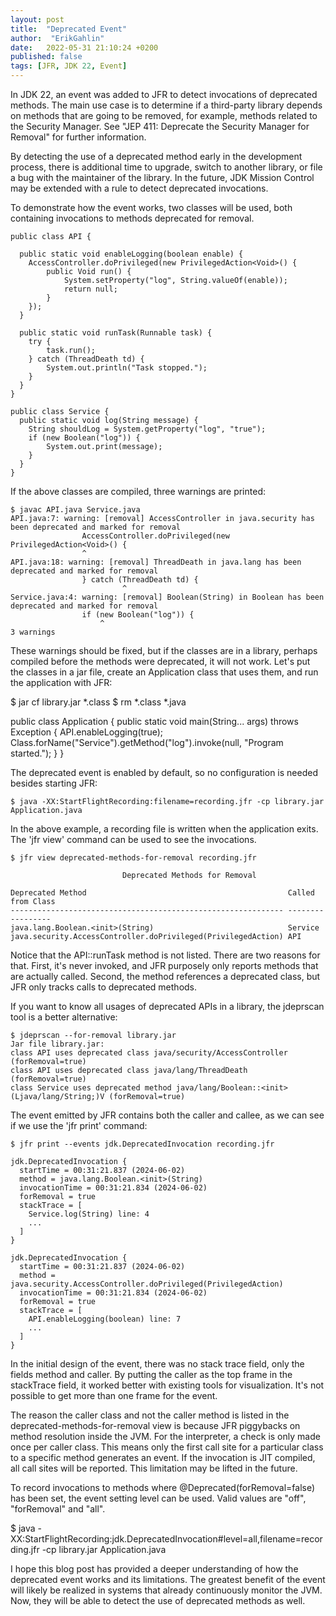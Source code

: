 ```yaml
---
layout: post
title:  "Deprecated Event"
author:  "ErikGahlin"
date:   2022-05-31 21:10:24 +0200
published: false
tags: [JFR, JDK 22, Event]
---
```


In JDK 22, an event was added to JFR to detect invocations of deprecated methods. The main use case is to determine if a third-party library depends on methods that are going to be removed, for example, methods related to the Security Manager. See "JEP 411: Deprecate the Security Manager for Removal" for further information.

By detecting the use of a deprecated method early in the development process, there is additional time to upgrade, switch to another library, or file a bug with the maintainer of the library. In the future, JDK Mission Control may be extended with a rule to detect deprecated invocations.

To demonstrate how the event works, two classes will be used, both containing invocations to methods deprecated for removal.

    public class API {

	  public static void enableLogging(boolean enable) {
		AccessController.doPrivileged(new PrivilegedAction<Void>() {
            public Void run() {
                System.setProperty("log", String.valueOf(enable));
                return null;
            }
        });
	  }

   	  public static void runTask(Runnable task) {
		try {
			task.run();
		} catch (ThreadDeath td) {
			System.out.println("Task stopped.");
		}
	  }
    }

    public class Service {
	  public static void log(String message) {
		String shouldLog = System.getProperty("log", "true");
		if (new Boolean("log")) {
			System.out.print(message);
		}
	  }
    }

If the above classes are compiled, three warnings are printed:

    $ javac API.java Service.java
    API.java:7: warning: [removal] AccessController in java.security has been deprecated and marked for removal
                    AccessController.doPrivileged(new PrivilegedAction<Void>() {
                    ^
    API.java:18: warning: [removal] ThreadDeath in java.lang has been deprecated and marked for removal
                    } catch (ThreadDeath td) {
                             ^
    Service.java:4: warning: [removal] Boolean(String) in Boolean has been deprecated and marked for removal
                    if (new Boolean("log")) {
                        ^
    3 warnings

These warnings should be fixed, but if the classes are in a library, perhaps compiled before the methods were deprecated, it will not work. Let's put the classes in a jar file, create an Application class that uses them, and run the application with JFR:

  $ jar cf library.jar *.class
  $ rm *.class *.java

   public class Application {
     public static void main(String... args) throws Exception {
		API.enableLogging(true);
		Class.forName("Service").getMethod("log").invoke(null, "Program started.");
    	}
   }

The deprecated event is enabled by default, so no configuration is needed besides starting JFR:

    $ java -XX:StartFlightRecording:filename=recording.jfr -cp library.jar Application.java 

In the above example, a recording file is written when the application exits. The 'jfr view' command can be used to see the invocations.

    $ jfr view deprecated-methods-for-removal recording.jfr
        
                             Deprecated Methods for Removal
    
    Deprecated Method                                             Called from Class
    ------------------------------------------------------------- -----------------
    java.lang.Boolean.<init>(String)                              Service          
    java.security.AccessController.doPrivileged(PrivilegedAction) API      

Notice that the API::runTask method is not listed. There are two reasons for that. First, it's never invoked, and JFR purposely only reports methods that are actually called. Second, the method references a deprecated class, but JFR only tracks calls to deprecated methods.

If you want to know all usages of deprecated APIs in a library, the jdeprscan tool is a better alternative:

    $ jdeprscan --for-removal library.jar
    Jar file library.jar:
    class API uses deprecated class java/security/AccessController (forRemoval=true)
    class API uses deprecated class java/lang/ThreadDeath (forRemoval=true)
    class Service uses deprecated method java/lang/Boolean::<init>(Ljava/lang/String;)V (forRemoval=true)

The event emitted by JFR contains both the caller and callee, as we can see if we use the 'jfr print' command:

    $ jfr print --events jdk.DeprecatedInvocation recording.jfr

    jdk.DeprecatedInvocation {
      startTime = 00:31:21.837 (2024-06-02)
      method = java.lang.Boolean.<init>(String)
      invocationTime = 00:31:21.834 (2024-06-02)
      forRemoval = true
      stackTrace = [
        Service.log(String) line: 4
        ...
      ]
    }

    jdk.DeprecatedInvocation {
      startTime = 00:31:21.837 (2024-06-02)
      method = java.security.AccessController.doPrivileged(PrivilegedAction)
      invocationTime = 00:31:21.834 (2024-06-02)
      forRemoval = true
      stackTrace = [
        API.enableLogging(boolean) line: 7
        ...
      ]
    }

In the initial design of the event, there was no stack trace field, only the fields method and caller. By putting the caller as the top frame in the stackTrace field, it worked better with existing tools for visualization. It's not possible to get more than one frame for the event.

The reason the caller class and not the caller method is listed in the deprecated-methods-for-removal view is because JFR piggybacks on method resolution inside the JVM. For the interpreter, a check is only made once per caller class. This means only the first call site for a particular class to a specific method generates an event. If the invocation is JIT compiled, all call sites will be reported. This limitation may be lifted in the future.

To record invocations to methods where @Deprecated(forRemoval=false) has been set, the event setting level can be used. Valid values are "off", "forRemoval" and "all".

  $ java -XX:StartFlightRecording:jdk.DeprecatedInvocation#level=all,filename=recording.jfr -cp library.jar Application.java 

I hope this blog post has provided a deeper understanding of how the deprecated event works and its limitations. The greatest benefit of the event will likely be realized in systems that already continuously monitor the JVM. Now, they will be able to detect the use of deprecated methods as well.

